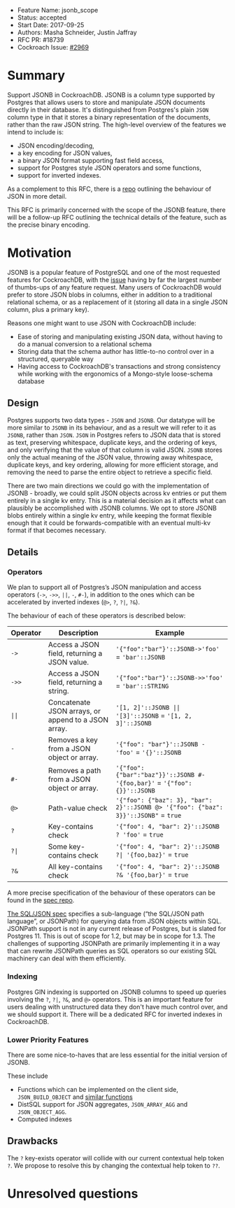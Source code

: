 - Feature Name: jsonb_scope
- Status: accepted
- Start Date: 2017-09-25
- Authors: Masha Schneider, Justin Jaffray
- RFC PR: #18739
- Cockroach Issue: [#2969](https://github.com/cockroachdb/cockroach/issues/2969)

# Summary

Support JSONB in CockroachDB.
JSONB is a column type supported by Postgres that allows users to store and
manipulate JSON documents directly in their database.
It's distinguished from Postgres's plain `JSON` column type in that it stores
a binary representation of the documents, rather than the raw JSON string.
The high-level overview of the features we intend to include is:
* JSON encoding/decoding,
* a key encoding for JSON values,
* a binary JSON format supporting fast field access,
* support for Postgres style JSON operators and some functions,
* support for inverted indexes.

As a complement to this RFC, there is a
[repo](https://github.com/cockroachdb/jsonb-spec) outlining the behaviour of
JSON in more detail.

This RFC is primarily concerned with the scope of the JSONB feature, there will
be a follow-up RFC outlining the technical details of the feature, such as the
precise binary encoding.

# Motivation

JSONB is a popular feature of PostgreSQL and one of the most requested features
for CockroachDB, with the
[issue](https://github.com/cockroachdb/cockroach/issues/2969) having by far
the largest number of thumbs-ups of any feature request.
Many users of CockroachDB would prefer to store JSON blobs in columns, either
in addition to a traditional relational schema, or as a replacement of it
(storing all data in a single JSON column, plus a primary key).

Reasons one might want to use JSON with CockroachDB include:
* Ease of storing and manipulating existing JSON data, without having to do a
  manual conversion to a relational schema
* Storing data that the schema author has little-to-no control over in a
  structured, queryable way
* Having access to CockroachDB's transactions and strong consistency while
  working with the ergonomics of a Mongo-style loose-schema database

## Design

Postgres supports two data types - `JSON` and `JSONB`.
Our datatype will be more similar to `JSONB` in its behaviour, and as a result we
will refer to it as `JSONB`, rather than `JSON`.
`JSON` in Postgres refers to JSON data that is stored as text,
preserving whitespace, duplicate keys, and the ordering of keys, and only
verifying that the value of that column is valid JSON. `JSONB` stores only
the actual meaning of the JSON value, throwing away whitespace, duplicate
keys, and key ordering, allowing for more efficient storage, and removing the
need to parse the entire object to retrieve a specific field.

There are two main directions we could go with the implementation of JSONB -
broadly, we could split JSON objects across kv entries or put them entirely in a
single kv entry.
This is a material decision as it affects what can plausibly be accomplished
with JSONB columns.
We opt to store JSONB blobs entirely within a single kv entry, while keeping
the format flexible enough that it could be forwards-compatible with an
eventual multi-kv format if that becomes necessary.

## Details

### Operators

We plan to support all of Postgres’s JSON manipulation and access operators
(`->`, `->>`, `||`, `-`, `#-`), in addition to the ones which can be accelerated by
inverted indexes (`@>`, `?`, `?|`, `?&`).

The behaviour of each of these operators is described below:

| Operator                  | Description                                           | Example                                                                            |
| ------------------------- | ----------------------------------------------------- | ---------------------------------------------------------------------------------- |
| `->`                      | Access a JSON field, returning a JSON value.          | `'{"foo":"bar"}'::JSONB->'foo'` = `'bar'::JSONB`                                   |
| `->>`                     | Access a JSON field, returning a string.              | `'{"foo":"bar"}'::JSONB->>'foo'` = `'bar'::STRING`                                 |
| <code>&#124;&#124;</code> | Concatenate JSON arrays, or append to a JSON array.   | <code>'[1, 2]'::JSONB &#124;&#124; '[3]'::JSONB</code> = `'[1, 2, 3]'::JSONB`      |
| `-`                       | Removes a key from a JSON object or array.            | `'{"foo": "bar"}'::JSONB - 'foo'` = `'{}'::JSONB`                                  |
| `#-`                      | Removes a path from a JSON object or array.           | `'{"foo": {"bar":"baz"}}'::JSONB #- '{foo,bar}'` = `'{"foo": {}}'::JSONB`          |
| `@>`                      | Path-value check                                      | `'{"foo": {"baz": 3}, "bar": 2}'::JSONB @> '{"foo": {"baz": 3}}'::JSONB"` = `true` |
| `?`                       | Key-contains check                                    | `'{"foo": 4, "bar": 2}'::JSONB ? 'foo'` = `true`                                   |
| <code>?&#124;</code>      | Some key-contains check                               | <code>'{"foo": 4, "bar": 2}'::JSONB ?&#124; '{foo,baz}'</code> = `true`             |
| `?&`                      | All key-contains check                                | `'{"foo": 4, "bar": 2}'::JSONB ?& '{foo,bar}'` = `true`                            |

A more precise specification of the behaviour of these operators can be found
in the [spec repo](https://github.com/cockroachdb/jsonb-spec).


[The SQL/JSON spec](http://standards.iso.org/ittf/PubliclyAvailableStandards/c067367_ISO_IEC_TR_19075-6_2017.zip)
specifies a sub-language (“the SQL/JSON path language”, or JSONPath) for
querying data from JSON objects within SQL.
JSONPath support is not in any current release of Postgres, but is slated for Postgres 11.
This is out of scope for 1.2, but may be in scope for 1.3.
The challenges of supporting JSONPath are primarily implementing it in a way that
can rewrite JSONPath queries as SQL operators so our existing SQL machinery can
deal with them efficiently.

### Indexing

Postgres GIN indexing is supported on JSONB columns to speed up queries
involving the `?`, `?|`, `?&`, and `@>` operators.
This is an important feature for users dealing with unstructured data they
don't have much control over, and we should support it.
There will be a dedicated RFC for inverted indexes in CockroachDB.

### Lower Priority Features

There are some nice-to-haves that are less essential for the initial version of
JSONB.

These include
* Functions which can be implemented on the client side, `JSON_BUILD_OBJECT`
  and [similar functions](https://github.com/cockroachdb/jsonb-spec/blob/master/processing-functions.spec.md)
* DistSQL support for JSON aggregates, `JSON_ARRAY_AGG` and `JSON_OBJECT_AGG`.
* Computed indexes

## Drawbacks

The `?` key-exists operator will collide with our current contextual help
token `?`. We propose to resolve this by changing the contextual help token to
`??`.

# Unresolved questions
